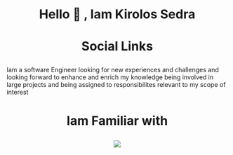# <p align="center">Hello 👋 , Iam Kirolos Sedra </p>

#  <p align="center">Social Links </p>


Iam a software Engineer looking for new experiences and challenges and looking forward to enhance and enrich my knowledge being involved in large projects and being assigned to responsibilites relevant to my scope of interest



#  <p align="center"> Iam Familiar with </p>
<p align="center">
  <a href="https://skillicons.dev">
    <img src="https://skillicons.dev/icons?i=github,flutter,cpp,c,java,qt,html,css,javascript,python,matlab,linux,unity" />
  </a>
</p>




